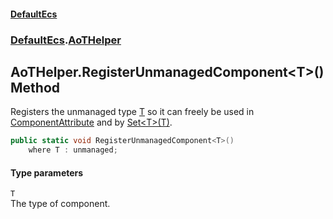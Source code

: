 #### [DefaultEcs](./index.md 'index')
### [DefaultEcs](./DefaultEcs.md 'DefaultEcs').[AoTHelper](./DefaultEcs-AoTHelper.md 'DefaultEcs.AoTHelper')
## AoTHelper.RegisterUnmanagedComponent&lt;T&gt;() Method
Registers the unmanaged type [T](#DefaultEcs-AoTHelper-RegisterUnmanagedComponent-T-()-T 'DefaultEcs.AoTHelper.RegisterUnmanagedComponent&lt;T&gt;().T') so it can freely be used in [ComponentAttribute](./DefaultEcs-System-ComponentAttribute.md 'DefaultEcs.System.ComponentAttribute') and by [Set&lt;T&gt;(T)](./DefaultEcs-Command-EntityRecord-Set-T-(T).md 'DefaultEcs.Command.EntityRecord.Set&lt;T&gt;(T)').  
```csharp
public static void RegisterUnmanagedComponent<T>()
    where T : unmanaged;
```
#### Type parameters
<a name='DefaultEcs-AoTHelper-RegisterUnmanagedComponent-T-()-T'></a>
`T`  
The type of component.  
  
